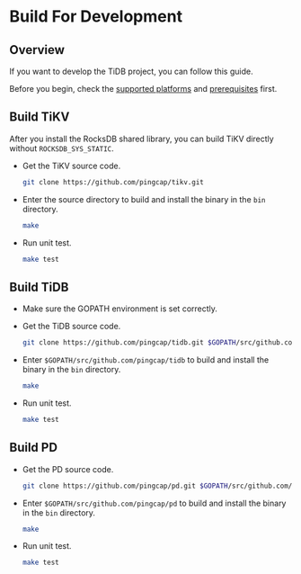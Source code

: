# Build For Development

## Overview

If you want to develop the TiDB project, you can follow this guide.

Before you begin, check the [supported platforms](./requirements.md#supported-platforms) and [prerequisites](./requirements.md#prerequisites) first.

## Build TiKV

After you install the RocksDB shared library, you can build TiKV directly without `ROCKSDB_SYS_STATIC`.

+ Get the TiKV source code.

    ```bash
    git clone https://github.com/pingcap/tikv.git 
    ```
+ Enter the source directory to build and install the binary in the `bin` directory.

    ```bash
    make
    ```
    
+ Run unit test.
    
    ```bash
    make test
    ```

## Build TiDB

+ Make sure the GOPATH environment is set correctly.

+ Get the TiDB source code.

    ```bash
    git clone https://github.com/pingcap/tidb.git $GOPATH/src/github.com/pingcap/tidb
    ```
    
+ Enter `$GOPATH/src/github.com/pingcap/tidb` to build and install the binary in the `bin` directory.

    ```bash
    make
    ```
+ Run unit test.
    
    ```bash
    make test
    ```

## Build PD

+ Get the PD source code.

    ```bash
    git clone https://github.com/pingcap/pd.git $GOPATH/src/github.com/pingcap/pd
    ```
    
+ Enter `$GOPATH/src/github.com/pingcap/pd` to build and install the binary in the `bin` directory.

    ```bash
    make
    ```
+ Run unit test.
    
    ```bash
    make test
    ```
